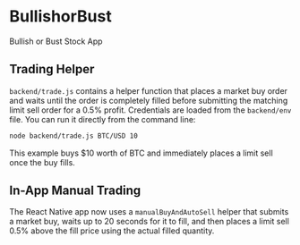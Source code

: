 # BullishorBust
Bullish or Bust Stock App

## Trading Helper

`backend/trade.js` contains a helper function that places a market buy order
and waits until the order is completely filled before submitting the matching
limit sell order for a 0.5% profit. Credentials are loaded from the `backend/env`
file. You can run it directly from the command line:

```bash
node backend/trade.js BTC/USD 10
```

This example buys $10 worth of BTC and immediately places a limit sell once the
buy fills.

## In-App Manual Trading

The React Native app now uses a `manualBuyAndAutoSell` helper that submits a
market buy, waits up to 20 seconds for it to fill, and then places a limit sell
0.5% above the fill price using the actual filled quantity.
